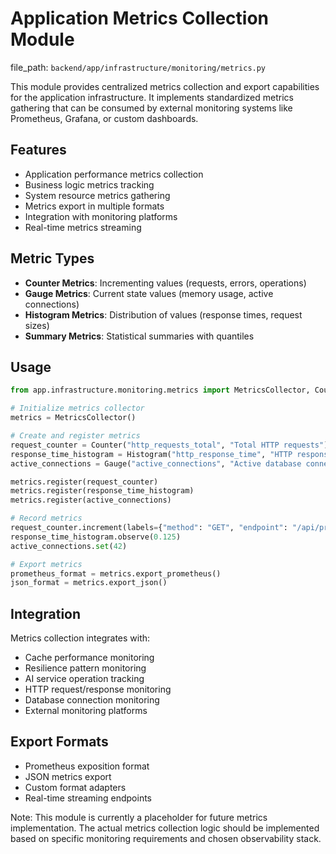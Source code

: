 # Application Metrics Collection Module

  file_path: `backend/app/infrastructure/monitoring/metrics.py`

This module provides centralized metrics collection and export capabilities for the
application infrastructure. It implements standardized metrics gathering that can be
consumed by external monitoring systems like Prometheus, Grafana, or custom dashboards.

## Features

- Application performance metrics collection
- Business logic metrics tracking
- System resource metrics gathering
- Metrics export in multiple formats
- Integration with monitoring platforms
- Real-time metrics streaming

## Metric Types

- **Counter Metrics**: Incrementing values (requests, errors, operations)
- **Gauge Metrics**: Current state values (memory usage, active connections)
- **Histogram Metrics**: Distribution of values (response times, request sizes)
- **Summary Metrics**: Statistical summaries with quantiles

## Usage

```python
from app.infrastructure.monitoring.metrics import MetricsCollector, Counter, Gauge

# Initialize metrics collector
metrics = MetricsCollector()

# Create and register metrics
request_counter = Counter("http_requests_total", "Total HTTP requests")
response_time_histogram = Histogram("http_response_time", "HTTP response time")
active_connections = Gauge("active_connections", "Active database connections")

metrics.register(request_counter)
metrics.register(response_time_histogram)
metrics.register(active_connections)

# Record metrics
request_counter.increment(labels={"method": "GET", "endpoint": "/api/process"})
response_time_histogram.observe(0.125)
active_connections.set(42)

# Export metrics
prometheus_format = metrics.export_prometheus()
json_format = metrics.export_json()
```

## Integration

Metrics collection integrates with:
- Cache performance monitoring
- Resilience pattern monitoring
- AI service operation tracking
- HTTP request/response monitoring
- Database connection monitoring
- External monitoring platforms

## Export Formats

- Prometheus exposition format
- JSON metrics export
- Custom format adapters
- Real-time streaming endpoints

Note: This module is currently a placeholder for future metrics implementation.
The actual metrics collection logic should be implemented based on specific monitoring
requirements and chosen observability stack.
